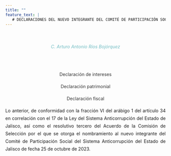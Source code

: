 ```yaml
---
title: ""
feature_text: |
   # DECLARACIONES DEL NUEVO INTEGRANTE DEL COMITÉ DE PARTICIPACIÓN SOCIAL DEL SISTEMA ANTICORRUPCIÓN DEL ESTADO DE JALISCO
---  
```

<div style="text-align: center; padding: 20px;">
    <h6 style="color: #75bec4;">C. Arturo Antonio Ríos Bojórquez</h6>
</div>

<p style="text-align: center; line-height: 1.5rem;">
    <a href="/declaraciones/8.2 Declaracion_intereses_candidatos_CPS.pdf" style="text-decoration: none; color: #333;">Declaración de intereses</a>
</p>
<p style="text-align: center; line-height: 1.5rem;">
    <a href="/declaraciones/8.1 Declaracion_patrimonial_funcionariosypersonasdeinterespublico.pdf" style="text-decoration: none; color: #333;">Declaración patrimonial</a>
</p>
<p style="text-align: center; line-height: 1.5rem;">
    <a href="/declaraciones/8.2.1 Declaracion de Intereses ArturoAntonio Rios Bojorquez con firmas incluidas.pdf" style="text-decoration: none; color: #333;">Declaración fiscal</a>
</p>

<div style="text-align:justify; line-height: 1.5rem;">
    <span>Lo anterior, de conformidad con la fracción VI del arábigo 1 del artículo 34 en correlación con el 17 de la Ley del Sistema Anticorrupción del Estado de Jalisco, así como el resolutivo tercero del Acuerdo de la Comisión de Selección por el que se otorga el nombramiento al nuevo integrante del Comité de Participación Social del Sistema Anticorrupción del Estado de Jalisco de fecha 25 de octubre de 2023.</span>
</div>


